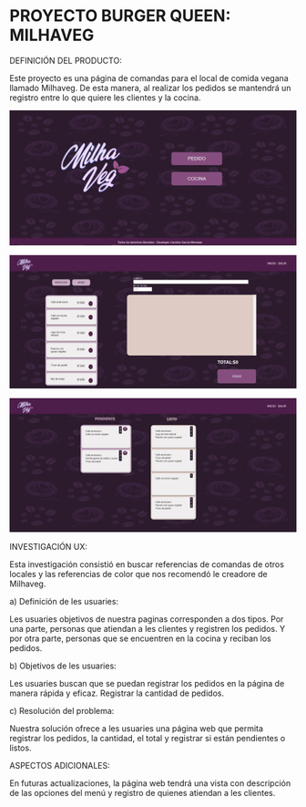 <h1>PROYECTO BURGER QUEEN: MILHAVEG</h1>

<p>DEFINICIÓN DEL PRODUCTO:</p>
<p>Este proyecto es una página de comandas para el local de comida vegana llamado Milhaveg. De esta manera, al realizar los pedidos se mantendrá un registro entre lo que quiere les clientes y la cocina.</p>

<p><img src="/src/resources/Home.JPG" alt= "Página web primera vista. Fondo morado con íconos de tazas de café y granos de café. Logo de Milhaveg en degradé de blanco y dos botones lilas: Pedido y cocina." title="Página web primera vista"></p>

<p><img src="/src/resources/Pedidos.JPG" alt= "Página web segunda vista. El mismo fondo de la primera vista. Más header morado con logo y dos link de Inicio y salir. Dos divisiones, la primera con dos botones de selección: Desayuno y menú. Bajo esta: Rectángulo con las opciones de menús. Al lado derecho: Input para agregar nombre de cliente y número de mesa. Bajo esta: Rectángulo donde se despliega el carro de pedidos. Bajo esta: El total y botón de Pedir." title="Página web segunda vista"></p>

<p><img src="/src/resources/Cocina.JPG" alt= "Página web tercera vista. El mismo fondo de la primera y segunda vista. Más header morado con logo y dos link de Inicio y salir. Dos divisiones, la primera con título de Pendiente. Bajo esta: Rectángulo con las opciones de pedidos pendientes y su cantidad. Al lado derecho: título de Listo. Bajo esta: Rectángulo donde se despliega los pedidos listos." title="Página web tercera vista"></p>

<p>INVESTIGACIÓN UX:</p>
<p>Esta investigación consistió en buscar referencias de comandas de otros locales y las referencias de color que nos recomendó le creadore de Milhaveg.</p>

<p>a) Definición de les usuaries:</p>
<p>Les usuaries objetivos de nuestra paginas corresponden a dos tipos. Por una parte, personas que atiendan a les clientes y registren los pedidos. Y por otra parte, personas que se encuentren en la cocina y reciban los pedidos.</p>

<p>b) Objetivos de les usuaries:</p>
<p>Les usuaries buscan que se puedan registrar los pedidos en la página de manera rápida y eficaz. Registrar la cantidad de pedidos.</p>

<p>c) Resolución del problema:</p>
<p>Nuestra solución ofrece a les usuaries una página web que permita registrar los pedidos, la cantidad, el total y registrar si están pendientes o listos.</p>

<p> ASPECTOS ADICIONALES:</p>
<p>En futuras actualizaciones, la página web tendrá una vista con descripción de las opciones del menú y registro de quienes atiendan a les clientes.</p>
